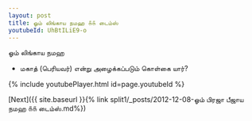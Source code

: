 ```yaml
---
layout: post
title: ஓம் லிங்காய நமஹ ௧௧ டைம்ஸ்
youtubeId: UhBtILiE9-o
---
```

 
 
 ஓம் லிங்காய நமஹ  
 
 -  மகாத் (பெரியவர்) என்று அழைக்கப்படும் கொள்கை யார்? 
 
  
 
  
 
 
 
 
 
 


{% include youtubePlayer.html id=page.youtubeId %}
 
[Next]({{ site.baseurl }}{% link  split1/_posts/2012-12-08-ஓம் பிரஜா பீஜாய நமஹ ௧௧ டைம்ஸ்.md%})
 
